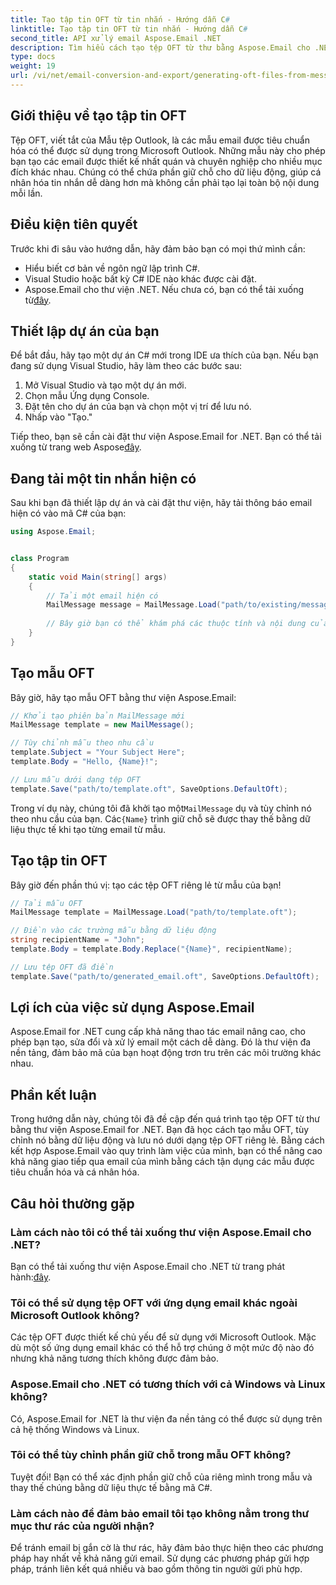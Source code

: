 ```yaml
---
title: Tạo tập tin OFT từ tin nhắn - Hướng dẫn C#
linktitle: Tạo tập tin OFT từ tin nhắn - Hướng dẫn C#
second_title: API xử lý email Aspose.Email .NET
description: Tìm hiểu cách tạo tệp OFT từ thư bằng Aspose.Email cho .NET. Hướng dẫn từng bước với mã nguồn để tạo mẫu email hiệu quả.
type: docs
weight: 19
url: /vi/net/email-conversion-and-export/generating-oft-files-from-messages-csharp-tutorial/
---
```


## Giới thiệu về tạo tập tin OFT

Tệp OFT, viết tắt của Mẫu tệp Outlook, là các mẫu email được tiêu chuẩn hóa có thể được sử dụng trong Microsoft Outlook. Những mẫu này cho phép bạn tạo các email được thiết kế nhất quán và chuyên nghiệp cho nhiều mục đích khác nhau. Chúng có thể chứa phần giữ chỗ cho dữ liệu động, giúp cá nhân hóa tin nhắn dễ dàng hơn mà không cần phải tạo lại toàn bộ nội dung mỗi lần.

## Điều kiện tiên quyết

Trước khi đi sâu vào hướng dẫn, hãy đảm bảo bạn có mọi thứ mình cần:

- Hiểu biết cơ bản về ngôn ngữ lập trình C#.
- Visual Studio hoặc bất kỳ C# IDE nào khác được cài đặt.
-  Aspose.Email cho thư viện .NET. Nếu chưa có, bạn có thể tải xuống từ[đây](https://releases.aspose.com/email/net).

## Thiết lập dự án của bạn

Để bắt đầu, hãy tạo một dự án C# mới trong IDE ưa thích của bạn. Nếu bạn đang sử dụng Visual Studio, hãy làm theo các bước sau:

1. Mở Visual Studio và tạo một dự án mới.
2. Chọn mẫu Ứng dụng Console.
3. Đặt tên cho dự án của bạn và chọn một vị trí để lưu nó.
4. Nhấp vào "Tạo."

 Tiếp theo, bạn sẽ cần cài đặt thư viện Aspose.Email for .NET. Bạn có thể tải xuống từ trang web Aspose[đây](https://releases.aspose.com/email/net).

## Đang tải một tin nhắn hiện có

Sau khi bạn đã thiết lập dự án và cài đặt thư viện, hãy tải thông báo email hiện có vào mã C# của bạn:

```csharp
using Aspose.Email;


class Program
{
    static void Main(string[] args)
    {
        // Tải một email hiện có
        MailMessage message = MailMessage.Load("path/to/existing/message.eml");
        
        // Bây giờ bạn có thể khám phá các thuộc tính và nội dung của tin nhắn
    }
}
```

## Tạo mẫu OFT

Bây giờ, hãy tạo mẫu OFT bằng thư viện Aspose.Email:

```csharp
// Khởi tạo phiên bản MailMessage mới
MailMessage template = new MailMessage();

// Tùy chỉnh mẫu theo nhu cầu
template.Subject = "Your Subject Here";
template.Body = "Hello, {Name}!";

// Lưu mẫu dưới dạng tệp OFT
template.Save("path/to/template.oft", SaveOptions.DefaultOft);
```

 Trong ví dụ này, chúng tôi đã khởi tạo một`MailMessage` dụ và tùy chỉnh nó theo nhu cầu của bạn. Các`{Name}` trình giữ chỗ sẽ được thay thế bằng dữ liệu thực tế khi tạo từng email từ mẫu.

## Tạo tập tin OFT

Bây giờ đến phần thú vị: tạo các tệp OFT riêng lẻ từ mẫu của bạn!

```csharp
// Tải mẫu OFT
MailMessage template = MailMessage.Load("path/to/template.oft");

// Điền vào các trường mẫu bằng dữ liệu động
string recipientName = "John";
template.Body = template.Body.Replace("{Name}", recipientName);

// Lưu tệp OFT đã điền
template.Save("path/to/generated_email.oft", SaveOptions.DefaultOft);
```

## Lợi ích của việc sử dụng Aspose.Email

Aspose.Email for .NET cung cấp khả năng thao tác email nâng cao, cho phép bạn tạo, sửa đổi và xử lý email một cách dễ dàng. Đó là thư viện đa nền tảng, đảm bảo mã của bạn hoạt động trơn tru trên các môi trường khác nhau.

## Phần kết luận

Trong hướng dẫn này, chúng tôi đã đề cập đến quá trình tạo tệp OFT từ thư bằng thư viện Aspose.Email for .NET. Bạn đã học cách tạo mẫu OFT, tùy chỉnh nó bằng dữ liệu động và lưu nó dưới dạng tệp OFT riêng lẻ. Bằng cách kết hợp Aspose.Email vào quy trình làm việc của mình, bạn có thể nâng cao khả năng giao tiếp qua email của mình bằng cách tận dụng các mẫu được tiêu chuẩn hóa và cá nhân hóa.

## Câu hỏi thường gặp

### Làm cách nào tôi có thể tải xuống thư viện Aspose.Email cho .NET?

 Bạn có thể tải xuống thư viện Aspose.Email cho .NET từ trang phát hành:[đây](https://releases.aspose.com/email/net).

### Tôi có thể sử dụng tệp OFT với ứng dụng email khác ngoài Microsoft Outlook không?

Các tệp OFT được thiết kế chủ yếu để sử dụng với Microsoft Outlook. Mặc dù một số ứng dụng email khác có thể hỗ trợ chúng ở một mức độ nào đó nhưng khả năng tương thích không được đảm bảo.

### Aspose.Email cho .NET có tương thích với cả Windows và Linux không?

Có, Aspose.Email for .NET là thư viện đa nền tảng có thể được sử dụng trên cả hệ thống Windows và Linux.

### Tôi có thể tùy chỉnh phần giữ chỗ trong mẫu OFT không?

Tuyệt đối! Bạn có thể xác định phần giữ chỗ của riêng mình trong mẫu và thay thế chúng bằng dữ liệu thực tế bằng mã C#.

### Làm cách nào để đảm bảo email tôi tạo không nằm trong thư mục thư rác của người nhận?

Để tránh email bị gắn cờ là thư rác, hãy đảm bảo thực hiện theo các phương pháp hay nhất về khả năng gửi email. Sử dụng các phương pháp gửi hợp pháp, tránh liên kết quá nhiều và bao gồm thông tin người gửi phù hợp.